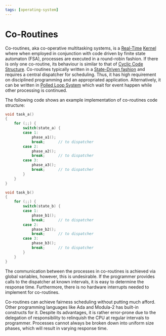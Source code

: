 ```yaml
---
tags: [operating-system]
---
```


# Co-Routines

Co-routines, aka co-operative multitasking systems, is a
[Real-Time](202403301908.md) [Kernel](202210062254.md) where when employed in
conjunction with code driven by finite state automaton (FSA), processes are
executed in a round-robin fashion. If there is only one co-routine, its
behaviour is similar to that of [Cyclic Code Structure](202404131912.md).
Co-routines typically written in a [State-Driven fashion](202404141411.md) and
requires a central dispatcher for scheduling. Thus, it has high requirement on
disciplined programming and an appropriated application. Alternatively, it can
be written in [Polled Loop System](202404131853.md) which wait for event happen
while other processing is continued.

The following code shows an example implementation of co-routines code structure:
```c
void task_a()
{
    for (;;) {
        switch(state_a) {
        case 1:
            phase_a1();
            break;      // to dispatcher
        case 2:
            phase_a2();
            break;      // to dispatcher
        case 3:
            phase_a3();
            break;      // to dispatcher
        }
    }
}

void task_b()
{
    for (;;) {
        switch(state_b) {
        case 1:
            phase_b1();
            break;      // to dispatcher
        case 2:
            phase_b2();
            break;      // to dispatcher
        case 3:
            phase_b3();
            break;      // to dispatcher
        }
    }
}
```

The communication between the processes in co-routines is achieved via global
variables, however, this is undesirable. If the programmer provides calls to the
dispatcher at known intervals, it is easy to determine the response time.
Furthermore, there is no hardware interrupts needed to implement for
co-routines.

Co-routines can achieve fairness scheduling without putting much afford. Other
programming languages like Ada and Modula-2 has built-in constructs for it.
Despite its advantages, it is rather error-prone due to the delegation of
responsibility to relinquish the CPU at regular intervals to programmer.
Processes cannot always be broken down into uniform size phases, which will
result in varying response time.
